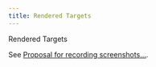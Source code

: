 ```yaml
---
title: Rendered Targets
---
```


Rendered Targets

See <a href="recording-screenshots.html">Proposal for recording screenshots...</a>.

